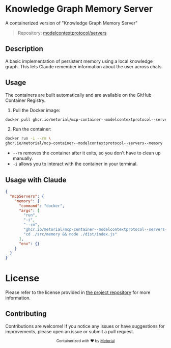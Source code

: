
# Knowledge Graph Memory Server

A containerized version of "Knowledge Graph Memory Server"

> Repository: [modelcontextprotocol/servers](https://github.com/modelcontextprotocol/servers)

## Description

A basic implementation of persistent memory using a local knowledge graph. This lets Claude remember information about the user across chats.


## Usage

The containers are built automatically and are available on the GitHub Container Registry.

1. Pull the Docker image:

```bash
docker pull ghcr.io/metorial/mcp-container--modelcontextprotocol--servers--memory
```

2. Run the container:

```bash
docker run -i --rm \ 
ghcr.io/metorial/mcp-container--modelcontextprotocol--servers--memory  "cd ./src/memory && node ./dist/index.js"
```

- `--rm` removes the container after it exits, so you don't have to clean up manually.
- `-i` allows you to interact with the container in your terminal.




## Usage with Claude

```json
{
  "mcpServers": {
    "memory": {
      "command": "docker",
      "args": [
        "run",
        "-i",
        "--rm",
        "ghcr.io/metorial/mcp-container--modelcontextprotocol--servers--memory",
        "cd ./src/memory && node ./dist/index.js"
      ],
      "env": {}
    }
  }
}
```

# License

Please refer to the license provided in [the project repository](https://github.com/modelcontextprotocol/servers) for more information.

## Contributing

Contributions are welcome! If you notice any issues or have suggestions for improvements, please open an issue or submit a pull request.

<div align="center">
  <sub>Containerized with ❤️ by <a href="https://metorial.com">Metorial</a></sub>
</div>
  
